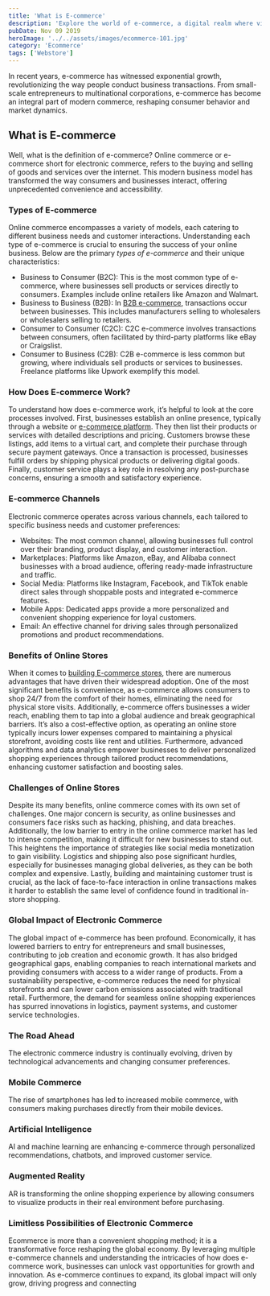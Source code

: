 ```yaml
---
title: 'What is E-commerce'
description: 'Explore the world of e-commerce, a digital realm where virtual markets redefine commerce. Find digital storefronts & the dynamic landscape of modern business.'
pubDate: Nov 09 2019
heroImage: '../../assets/images/ecommerce-101.jpg'
category: 'Ecommerce'
tags: ['Webstore']
---
```


In recent years, e-commerce has witnessed exponential growth, revolutionizing the way people conduct business transactions. From small-scale entrepreneurs to multinational corporations, e-commerce has become an integral part of modern commerce, reshaping consumer behavior and market dynamics.

## What is E-commerce

Well, what is the definition of e-commerce? Online commerce or e-commerce short for electronic commerce, refers to the buying and selling of goods and services over the internet. This modern business model has transformed the way consumers and businesses interact, offering unprecedented convenience and accessibility.

### Types of E-commerce

Online commerce encompasses a variety of models, each catering to different business needs and customer interactions. Understanding each type of e-commerce is crucial to ensuring the success of your online business. Below are the primary _types of e-commerce_ and their unique characteristics:

- Business to Consumer (B2C): This is the most common type of e-commerce, where businesses sell products or services directly to consumers. Examples include online retailers like Amazon and Walmart.
- Business to Business (B2B): In [B2B e-commerce](/blog/b2b-ecommerce), transactions occur between businesses. This includes manufacturers selling to wholesalers or wholesalers selling to retailers.
- Consumer to Consumer (C2C): C2C e-commerce involves transactions between consumers, often facilitated by third-party platforms like eBay or Craigslist.
- Consumer to Business (C2B): C2B e-commerce is less common but growing, where individuals sell products or services to businesses. Freelance platforms like Upwork exemplify this model.

### How Does E-commerce Work?

To understand how does e-commerce work, it’s helpful to look at the core processes involved. First, businesses establish an online presence, typically through a website or [e-commerce platform](/blog/best-ecommerce-platforms). They then list their products or services with detailed descriptions and pricing. Customers browse these listings, add items to a virtual cart, and complete their purchase through secure payment gateways. Once a transaction is processed, businesses fulfill orders by shipping physical products or delivering digital goods. Finally, customer service plays a key role in resolving any post-purchase concerns, ensuring a smooth and satisfactory experience.

### E-commerce Channels

Electronic commerce operates across various channels, each tailored to specific business needs and customer preferences:

- Websites: The most common channel, allowing businesses full control over their branding, product display, and customer interaction.
- Marketplaces: Platforms like Amazon, eBay, and Alibaba connect businesses with a broad audience, offering ready-made infrastructure and traffic.
- Social Media: Platforms like Instagram, Facebook, and TikTok enable direct sales through shoppable posts and integrated e-commerce features.
- Mobile Apps: Dedicated apps provide a more personalized and convenient shopping experience for loyal customers.
- Email: An effective channel for driving sales through personalized promotions and product recommendations.

### Benefits of Online Stores

When it comes to [building E-commerce stores](/blog/launch-an-ecommerce-store), there are numerous advantages that have driven their widespread adoption. One of the most significant benefits is convenience, as e-commerce allows consumers to shop 24/7 from the comfort of their homes, eliminating the need for physical store visits. Additionally, e-commerce offers businesses a wider reach, enabling them to tap into a global audience and break geographical barriers. It’s also a cost-effective option, as operating an online store typically incurs lower expenses compared to maintaining a physical storefront, avoiding costs like rent and utilities. Furthermore, advanced algorithms and data analytics empower businesses to deliver personalized shopping experiences through tailored product recommendations, enhancing customer satisfaction and boosting sales.

### Challenges of Online Stores

Despite its many benefits, online commerce comes with its own set of challenges. One major concern is security, as online businesses and consumers face risks such as hacking, phishing, and data breaches. Additionally, the low barrier to entry in the online commerce market has led to intense competition, making it difficult for new businesses to stand out. This heightens the importance of strategies like social media monetization to gain visibility. Logistics and shipping also pose significant hurdles, especially for businesses managing global deliveries, as they can be both complex and expensive. Lastly, building and maintaining customer trust is crucial, as the lack of face-to-face interaction in online transactions makes it harder to establish the same level of confidence found in traditional in-store shopping.

### Global Impact of Electronic Commerce

The global impact of e-commerce has been profound. Economically, it has lowered barriers to entry for entrepreneurs and small businesses, contributing to job creation and economic growth. It has also bridged geographical gaps, enabling companies to reach international markets and providing consumers with access to a wider range of products. From a sustainability perspective, e-commerce reduces the need for physical storefronts and can lower carbon emissions associated with traditional retail. Furthermore, the demand for seamless online shopping experiences has spurred innovations in logistics, payment systems, and customer service technologies.

### The Road Ahead

The electronic commerce industry is continually evolving, driven by technological advancements and changing consumer preferences.

### Mobile Commerce

The rise of smartphones has led to increased mobile commerce, with consumers making purchases directly from their mobile devices.

### Artificial Intelligence

AI and machine learning are enhancing e-commerce through personalized recommendations, chatbots, and improved customer service.

### Augmented Reality

AR is transforming the online shopping experience by allowing consumers to visualize products in their real environment before purchasing.

### Limitless Possibilities of Electronic Commerce

Ecommerce is more than a convenient shopping method; it is a transformative force reshaping the global economy. By leveraging multiple e-commerce channels and understanding the intricacies of how does e-commerce work, businesses can unlock vast opportunities for growth and innovation. As e-commerce continues to expand, its global impact will only grow, driving progress and connecting
